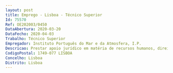 ```yaml
--- 
layout: post
title: Emprego - Lisboa - Técnico Superior
Id: 75570
Ref: OE202003/0450
DataAbertura: 2020-03-20
DataFecho: 2020-04-03
Trabalho: Técnico Superior
Empregador: Instituto Português do Mar e da Atmosfera, I.P.
Descricao: Prestar apoio jurídico em matéria de recursos humanos, direito administrativo, e contratação pública  Analisar diplomas e emitir pareceres de natureza transversal com vista a suporte de decisão por parte do Conselho Diretivo  Assegurar o apoio jurídico no âmbito da preparação de acordos ou de outros instrumentos de relacionamento nacional e internacional nas áreas de intervenção do IPMA, I.P.
CodigoPostal: 1749-077 LISBOA
Concelho: Lisboa
Distrito: Lisboa
--- 
```

